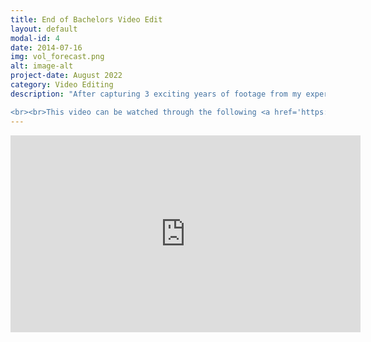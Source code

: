 ```yaml
---
title: End of Bachelors Video Edit
layout: default
modal-id: 4
date: 2014-07-16
img: vol_forecast.png
alt: image-alt
project-date: August 2022
category: Video Editing
description: "After capturing 3 exciting years of footage from my experiences during undergraduate degree, I put together a video telling the story of all the fun memories I had with my friends.

<br><br>This video can be watched through the following <a href='https://www.youtube.com/watch?v=Aus40xamRQc'>youtube link</a>."
---
```


<iframe width="560" height="315" src="https://www.youtube.com/embed/Aus40xamRQc?si=t-1Y0bmosw6wAzaF" title="YouTube video player" frameborder="0" allow="accelerometer; autoplay; clipboard-write; encrypted-media; gyroscope; picture-in-picture; web-share" allowfullscreen></iframe>